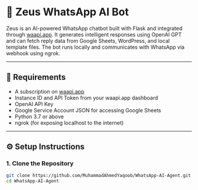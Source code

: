 # 🤖 Zeus WhatsApp AI Bot

Zeus is an AI-powered WhatsApp chatbot built with Flask and integrated through [waapi.app](https://waapi.app). It generates intelligent responses using OpenAI GPT and can fetch reply data from Google Sheets, WordPress, and local template files. The bot runs locally and communicates with WhatsApp via webhook using ngrok.

---

## 🧾 Requirements

- A subscription on [waapi.app](https://waapi.app)
- Instance ID and API Token from your waapi.app dashboard
- OpenAI API Key
- Google Service Account JSON for accessing Google Sheets
- Python 3.7 or above
- ngrok (for exposing localhost to the internet)

---

## ⚙️ Setup Instructions

### 1. Clone the Repository

```bash
git clone https://github.com/MuhammadAhmedYaqoob/WhatsApp-AI-Agent.git
cd WhatsApp-AI-Agent
